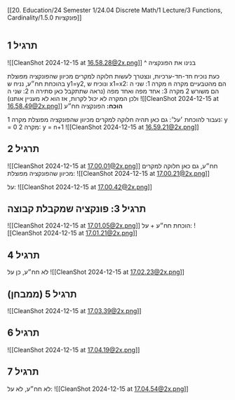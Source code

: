 [[20. Education/24 Semester 1/24.04 Discrete Math/1 Lecture/3 Functions, Cardinality/1.5.0 פונקציות]]
```table-of-contents
```
## תרגיל 1
![[CleanShot 2024-12-15 at 16.58.28@2x.png]]
^ בנינו את הפונקציה

כעת נוכיח חד-חד-ערכיות, ונצטרך לעשות חלוקה למקרים מכיוון שהפונקציה מפוצלת
בהוכחת חח״ע, נניח ש y1=y2, ונוכיח ש x1=x2:
מקרה 1: שני ה n הם מהטבעיים
מקרה 2: שני ה n הם משורש 2
מקרה 3: אחד מפה ואחד מפה (נראה שתתקבל כאן סתירה ולכן המקרה לא יכול לקרות, אז הוא לא מעניין אותנו)
![[CleanShot 2024-12-15 at 16.58.49@2x.png]]
**הוכח:** הפונקציה חח״ע

נעבור להוכחת ׳על׳:
גם כאן תהיה חלוקה למקרים מכיוון שהפונקציה מפוצלת
מקרה 1: y = 0
מקרה 2: y = n+1
![[CleanShot 2024-12-15 at 16.59.21@2x.png]]
## תרגיל 2
![[CleanShot 2024-12-15 at 17.00.01@2x.png]]
חח״ע, גם כאן חלוקה למקרים מכיוון שהפונקציה מפוצלת:
![[CleanShot 2024-12-15 at 17.00.21@2x.png]]

על:
![[CleanShot 2024-12-15 at 17.00.42@2x.png]]
## תרגיל 3: פונקציה שמקבלת קבוצה
![[CleanShot 2024-12-15 at 17.01.05@2x.png]]
הוכחת חח״ע + על:
![[CleanShot 2024-12-15 at 17.01.21@2x.png]]
## תרגיל 4
לא חח״ע, כן על
![[CleanShot 2024-12-15 at 17.02.23@2x.png]]
## תרגיל 5 (ממבחן)
![[CleanShot 2024-12-15 at 17.03.39@2x.png]]
## תרגיל 6
![[CleanShot 2024-12-15 at 17.04.19@2x.png]]
## תרגיל 7
לא חח״ע, לא על:
![[CleanShot 2024-12-15 at 17.04.54@2x.png]]